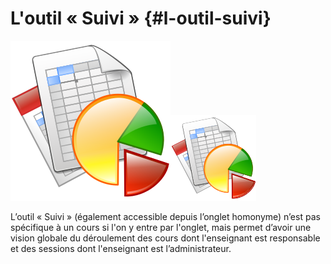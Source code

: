 # L&#039;outil « Suivi » {#l-outil-suivi}

![](../assets/image311.svg)![](../assets/image311.png)

L’outil « Suivi » (également accessible depuis l’onglet homonyme) n’est pas spécifique à un cours si l&#039;on y entre par l&#039;onglet, mais permet d’avoir une vision globale du déroulement des cours dont l&#039;enseignant est responsable et des sessions dont l&#039;enseignant est l’administrateur.
